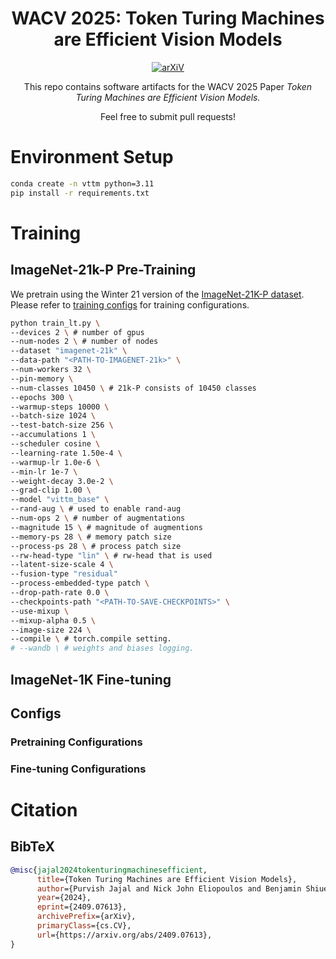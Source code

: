 <div align="center">

# WACV 2025: Token Turing Machines are Efficient Vision Models

[![arXiV](https://img.shields.io/badge/arXiV-611111?logo=arxiv)](https://arxiv.org/abs/2409.07613v1)

</div>

<div align="center">

This repo contains software artifacts for the WACV 2025 Paper *Token Turing Machines are Efficient Vision Models.*

Feel free to submit pull requests!

</div>

# Environment Setup 

```sh
conda create -n vttm python=3.11
pip install -r requirements.txt
```

# Training
## ImageNet-21k-P Pre-Training
We pretrain using the Winter 21 version of the [ImageNet-21K-P dataset](https://github.com/Alibaba-MIIL/ImageNet21K/blob/main/dataset_preprocessing/processing_instructions.md). Please refer to [training configs](#configs) for training configurations.

```sh
python train_lt.py \
--devices 2 \ # number of gpus
--num-nodes 2 \ # number of nodes 
--dataset "imagenet-21k" \
--data-path "<PATH-TO-IMAGENET-21k>" \
--num-workers 32 \
--pin-memory \
--num-classes 10450 \ # 21k-P consists of 10450 classes
--epochs 300 \ 
--warmup-steps 10000 \
--batch-size 1024 \
--test-batch-size 256 \
--accumulations 1 \
--scheduler cosine \
--learning-rate 1.50e-4 \
--warmup-lr 1.0e-6 \
--min-lr 1e-7 \
--weight-decay 3.0e-2 \
--grad-clip 1.00 \
--model "vittm_base" \
--rand-aug \ # used to enable rand-aug
--num-ops 2 \ # number of augmentations 
--magnitude 15 \ # magnitude of augmentions
--memory-ps 28 \ # memory patch size
--process-ps 28 \ # process patch size
--rw-head-type "lin" \ # rw-head that is used
--latent-size-scale 4 \
--fusion-type "residual" 
--process-embedded-type patch \
--drop-path-rate 0.0 \
--checkpoints-path "<PATH-TO-SAVE-CHECKPOINTS>" \
--use-mixup \
--mixup-alpha 0.5 \
--image-size 224 \
--compile \ # torch.compile setting.
# --wandb \ # weights and biases logging.
```


## ImageNet-1K Fine-tuning

## Configs

### Pretraining Configurations

### Fine-tuning Configurations

<!-- Citation -->
# Citation 
## BibTeX
```bib
@misc{jajal2024tokenturingmachinesefficient,
      title={Token Turing Machines are Efficient Vision Models}, 
      author={Purvish Jajal and Nick John Eliopoulos and Benjamin Shiue-Hal Chou and George K. Thiravathukal and James C. Davis and Yung-Hsiang Lu},
      year={2024},
      eprint={2409.07613},
      archivePrefix={arXiv},
      primaryClass={cs.CV},
      url={https://arxiv.org/abs/2409.07613}, 
}
```